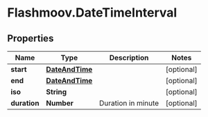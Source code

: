 # Flashmoov.DateTimeInterval

## Properties
Name | Type | Description | Notes
------------ | ------------- | ------------- | -------------
**start** | [**DateAndTime**](DateAndTime.md) |  | [optional] 
**end** | [**DateAndTime**](DateAndTime.md) |  | [optional] 
**iso** | **String** |  | [optional] 
**duration** | **Number** | Duration in minute | [optional] 


